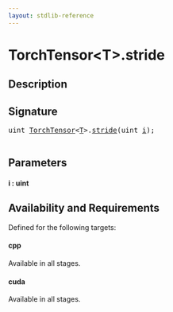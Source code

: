 ```yaml
---
layout: stdlib-reference
---
```


# TorchTensor\<T\>\.stride

## Description





## Signature 

<pre>
<span class="code_keyword">uint</span> <a href="index.md" class="code_type">TorchTensor</a>&lt;<a href="index.md#typeparam-T" class="code_type">T</a>&gt;.<a href="stride.md">stride</a>(<span class="code_keyword">uint</span> <a href="stride.md#decl-i" class="code_param">i</a>);

</pre>

## Parameters

####  <a id="decl-i"></a>i  : uint

## Availability and Requirements

Defined for the following targets:

#### cpp
Available in all stages.

#### cuda
Available in all stages.




<script>
// Fix .md links to .html when on ReadTheDocs
if (window.location.hostname.includes('readthedocs') || 
    window.location.hostname.includes('rtfd.io')) {
  document.addEventListener('DOMContentLoaded', function() {
    const links = document.querySelectorAll('a');
    links.forEach(link => {
      if (link.getAttribute('href') && link.getAttribute('href').endsWith('.md')) {
        link.href = link.href.replace(/\.md($|#|\?)/, '.html$1');
      }
    });
  });
}
</script>
